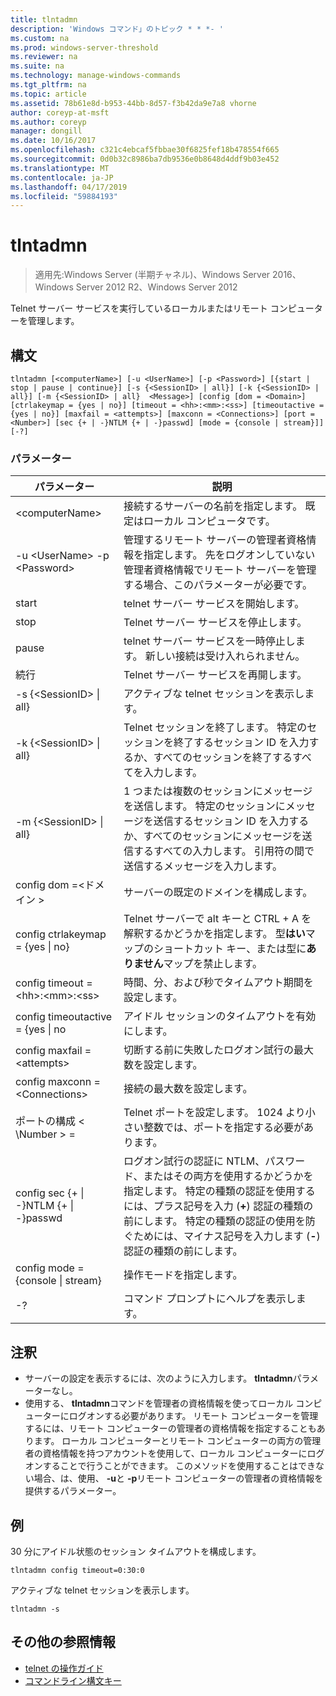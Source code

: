 ```yaml
---
title: tlntadmn
description: 'Windows コマンド」のトピック * * *- '
ms.custom: na
ms.prod: windows-server-threshold
ms.reviewer: na
ms.suite: na
ms.technology: manage-windows-commands
ms.tgt_pltfrm: na
ms.topic: article
ms.assetid: 78b61e8d-b953-44bb-8d57-f3b42da9e7a8 vhorne
author: coreyp-at-msft
ms.author: coreyp
manager: dongill
ms.date: 10/16/2017
ms.openlocfilehash: c321c4ebcaf5fbbae30f6825fef18b478554f665
ms.sourcegitcommit: 0d0b32c8986ba7db9536e0b8648d4ddf9b03e452
ms.translationtype: MT
ms.contentlocale: ja-JP
ms.lasthandoff: 04/17/2019
ms.locfileid: "59884193"
---
```

# <a name="tlntadmn"></a>tlntadmn

>適用先:Windows Server (半期チャネル)、Windows Server 2016、Windows Server 2012 R2、Windows Server 2012

Telnet サーバー サービスを実行しているローカルまたはリモート コンピューターを管理します。   
## <a name="syntax"></a>構文  
```  
tlntadmn [<computerName>] [-u <UserName>] [-p <Password>] [{start | stop | pause | continue}] [-s {<SessionID> | all}] [-k {<SessionID> | all}] [-m {<SessionID> | all}  <Message>] [config [dom = <Domain>] [ctrlakeymap = {yes | no}] [timeout = <hh>:<mm>:<ss>] [timeoutactive = {yes | no}] [maxfail = <attempts>] [maxconn = <Connections>] [port = <Number>] [sec {+ | -}NTLM {+ | -}passwd] [mode = {console | stream}]] [-?]  
```  
### <a name="parameters"></a>パラメーター  
|パラメーター|説明|  
|-------|--------|  
|\<computerName>|接続するサーバーの名前を指定します。 既定はローカル コンピュータです。|  
|-u \<UserName> -p \<Password>|管理するリモート サーバーの管理者資格情報を指定します。 先をログオンしていない管理者資格情報でリモート サーバーを管理する場合、このパラメーターが必要です。|  
|start|telnet サーバー サービスを開始します。|  
|stop|Telnet サーバー サービスを停止します。|  
|pause|telnet サーバー サービスを一時停止します。 新しい接続は受け入れられません。|  
|続行|Telnet サーバー サービスを再開します。|  
|-s {\<SessionID> &#124; all}|アクティブな telnet セッションを表示します。|  
|-k {\<SessionID> &#124; all}|Telnet セッションを終了します。 特定のセッションを終了するセッション ID を入力するか、すべてのセッションを終了するすべてを入力します。|  
|-m {\<SessionID> &#124; all}  <Message>|1 つまたは複数のセッションにメッセージを送信します。 特定のセッションにメッセージを送信するセッション ID を入力するか、すべてのセッションにメッセージを送信するすべての入力します。 引用符の間で送信するメッセージを入力します。|  
|config dom =\<ドメイン >|サーバーの既定のドメインを構成します。|  
|config ctrlakeymap = {yes &#124; no}|Telnet サーバーで alt キーと CTRL + A を解釈するかどうかを指定します。 型**はい**マップのショートカット キー、または型に**ありません**マップを禁止します。|  
|config timeout = \<hh>:\<mm>:\<ss>|時間、分、および秒でタイムアウト期間を設定します。|  
|config timeoutactive = {yes &#124; no|アイドル セッションのタイムアウトを有効にします。|  
|config maxfail = \<attempts>|切断する前に失敗したログオン試行の最大数を設定します。|  
|config maxconn = \<Connections>|接続の最大数を設定します。|  
|ポートの構成 < \Number > =|Telnet ポートを設定します。 1024 より小さい整数では、ポートを指定する必要があります。|  
|config sec {+ &#124; -}NTLM {+ &#124; -}passwd|ログオン試行の認証に NTLM、パスワード、またはその両方を使用するかどうかを指定します。 特定の種類の認証を使用するには、プラス記号を入力 (**+**) 認証の種類の前にします。 特定の種類の認証の使用を防ぐためには、マイナス記号を入力します (**-**) 認証の種類の前にします。|  
|config mode = {console &#124; stream}|操作モードを指定します。|  
|-?|コマンド プロンプトにヘルプを表示します。|  

## <a name="remarks"></a>注釈  
-   サーバーの設定を表示するには、次のように入力します。 **tlntadmn**パラメーターなし。  
-   使用する、 **tlntadmn**コマンドを管理者の資格情報を使ってローカル コンピューターにログオンする必要があります。 リモート コンピューターを管理するには、リモート コンピューターの管理者の資格情報を指定することもあります。 ローカル コンピューターとリモート コンピューターの両方の管理者の資格情報を持つアカウントを使用して、ローカル コンピューターにログオンすることで行うことができます。 このメソッドを使用することはできない場合、は、使用、 **-u**と **-p**リモート コンピューターの管理者の資格情報を提供するパラメーター。  

## <a name="BKMK_Examples"></a>例  
30 分にアイドル状態のセッション タイムアウトを構成します。  
```  
tlntadmn config timeout=0:30:0  
```  
アクティブな telnet セッションを表示します。  
```  
tlntadmn -s  
```  

## <a name="additional-references"></a>その他の参照情報  
-   [telnet の操作ガイド](https://technet.microsoft.com/library/cc753164(v=ws.10).aspx)  
-   [コマンドライン構文キー](command-line-syntax-key.md)  
